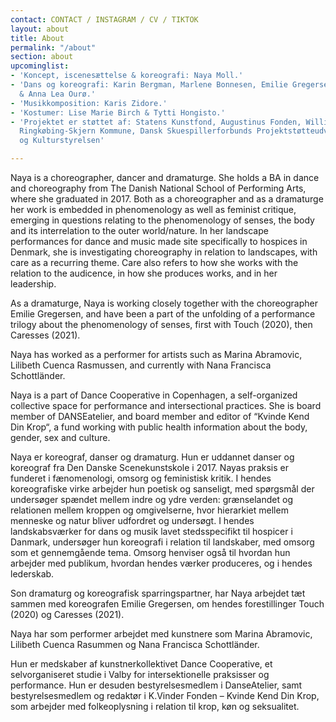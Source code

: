 ```yaml
---
contact: CONTACT / INSTAGRAM / CV / TIKTOK
layout: about
title: About
permalink: "/about"
section: about
upcominglist:
- 'Koncept, iscenesættelse & koreografi: Naya Moll.'
- 'Dans og koreografi: Karin Bergman, Marlene Bonnesen, Emilie Gregersen, Amalia Kasakove
  & Anna Lea Ourø.'
- 'Musikkomposition: Karis Zidore.'
- 'Kostumer: Lise Marie Birch & Tytti Hongisto.'
- 'Projektet er støttet af: Statens Kunstfond, Augustinus Fonden, William Demant Fonden,
  Ringkøbing-Skjern Kommune, Dansk Skuespillerforbunds Projektstøtteudvalg & Slots-
  og Kulturstyrelsen'

---
```

Naya is a choreographer, dancer and dramaturge. She holds a BA in dance and choreography from The Danish National School of Performing Arts, where she graduated in 2017. Both as a choreographer and as a dramaturge her work is embedded in phenomenology as well as feminist critique, emerging in questions relating to the phenomenology of senses, the body and its interrelation to the outer world/nature. In her landscape performances for dance and music made site specifically to hospices in Denmark, she is investigating choreography in relation to landscapes, with care as a recurring theme. Care also refers to how she works with the relation to the audicence, in how she produces works, and in her leadership.

As a dramaturge, Naya is working closely together with the choreographer Emilie Gregersen, and have been a part of the unfolding of a performance trilogy about the phenomenology of senses, first with Touch (2020), then Caresses (2021).

Naya has worked as a performer for artists such as Marina Abramovic, Lilibeth Cuenca Rasmussen, and currently with Nana Francisca Schottländer.

Naya is a part of Dance Cooperative in Copenhagen, a self-organized collective space for performance and intersectional practices. She is board member of DANSEatelier, and board member and editor of “Kvinde Kend Din Krop“, a fund working with public health information about the body, gender, sex and culture.

Naya er koreograf, danser og dramaturg. Hun er uddannet danser og koreograf fra Den Danske Scenekunstskole i 2017. Nayas praksis er funderet i fænomenologi, omsorg og feministisk kritik. I hendes koreografiske virke arbejder hun poetisk og sanseligt, med spørgsmål der undersøger spændet mellem indre og ydre verden: grænselandet og relationen mellem kroppen og omgivelserne, hvor hierarkiet mellem menneske og natur bliver udfordret og undersøgt. I hendes landskabsværker for dans og musik lavet stedsspecifikt til hospicer i Danmark, undersøger hun koreografi i relation til landskaber, med omsorg som et gennemgående tema. Omsorg henviser også til hvordan hun arbejder med publikum, hvordan hendes værker produceres, og i hendes lederskab.

Son dramaturg og koreografisk sparringspartner, har Naya arbejdet tæt sammen med koreografen Emilie Gregersen, om hendes forestillinger Touch (2020) og Caresses (2021).

Naya har som performer arbejdet med kunstnere som Marina Abramovic, Lilibeth Cuenca Rasummen og Nana Francisca Schottländer.

Hun er medskaber af kunstnerkollektivet Dance Cooperative, et selvorganiseret studie i Valby for intersektionelle praksisser og performance. Hun er desuden bestyrelsesmedlem i DanseAtelier, samt bestyrelsesmedlem og redaktør i K.Vinder Fonden – Kvinde Kend Din Krop, som arbejder med folkeoplysning i relation til krop, køn og seksualitet.
